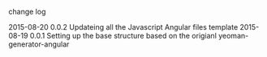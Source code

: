 change log 

2015-08-20 0.0.2 Updateing all the Javascript Angular files template 
2015-08-19 0.0.1 Setting up the base structure based on the origianl yeoman-generator-angular
